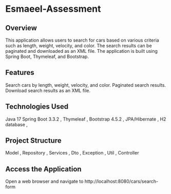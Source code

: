 # Esmaeel-Assessment

## Overview

This application allows users to search for cars based on various criteria such as length, weight, velocity, and color. The search results can be paginated and downloaded as an XML file. The application is built using Spring Boot, Thymeleaf, and Bootstrap.

## Features

Search cars by length, weight, velocity, and color.
Paginated search results.
Download search results as an XML file.
## Technologies Used
Java 17
Spring Boot 3.3.2 ,
Thymeleaf ,
Bootstrap 4.5.2 ,
JPA/Hibernate ,
H2 database ,

## Project Structure

Model ,
Repository ,
Services ,
Dto ,
Exception ,
Util ,
Controller

## Access the Application

Open a web browser and navigate to
http://localhost:8080/cars/search-form


